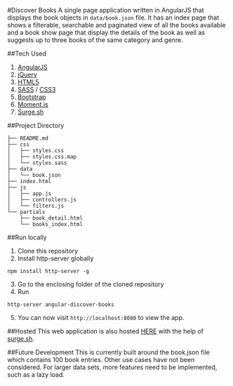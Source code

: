 #Discover Books
A single page application written in AngularJS that displays the book objects in `data/book.json` file. It has an index page that shows a filterable, searchable and paginated view of all the books available and a book show page that display the details of the book as well as suggests up to three books of the same category and genre.

##Tech Used
1. [AngularJS](https://angularjs.org/)
2. [jQuery](https://jquery.com/)
3. [HTML5](http://www.w3.org/TR/html5/)
4. [SASS](http://sass-lang.com/) / [CSS3](http://www.w3.org/TR/CSS/)
5. [Bootstrap](http://getbootstrap.com/)
6. [Moment.js](http://momentjs.com/)
7. [Surge.sh](https://surge.sh/)

##Project Directory
```
├── README.md
├── css
│   ├── styles.css
│   ├── styles.css.map
│   └── styles.sass
├── data
│   └── book.json
├── index.html
├── js
│   ├── app.js
│   ├── controllers.js
│   └── filters.js
└── partials
    ├── book_detail.html
    └── books_index.html
```

##Run locally
1. Clone this repository
2. Install http-server globally
```
npm install http-server -g
```
3. Go to the enclosing folder of the cloned repository
4. Run
```
http-server angular-discover-books
```
5. You can now visit `http://localhost:8080` to view the app.

##Hosted
This web application is also hosted [HERE](http://angular-discover-books.surge.sh/) with the help of [surge.sh](https://surge.sh/).

##Future Development
This is currently built around the book.json file which contains 100 book entries. Other use cases have not been considered. For larger data sets, more features need to be implemented, such as a lazy load.
